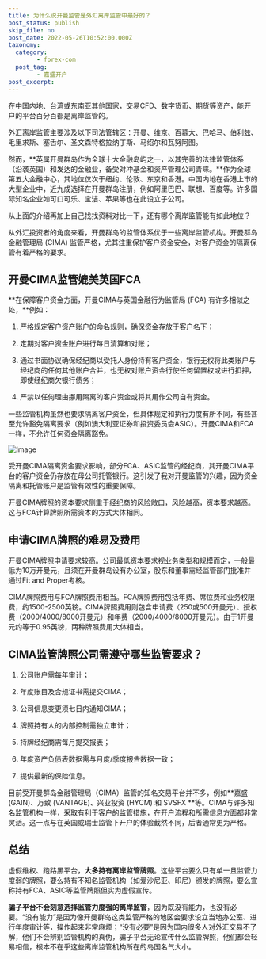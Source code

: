 ```yaml
---
title: 为什么说开曼监管是外汇离岸监管中最好的？
post_status: publish
skip_file: no
post_date: 2022-05-26T10:52:00.000Z
taxonomy:
  category:
        - forex-com
  post_tag:
        - 嘉盛开户
post_excerpt: 
---
```

在中国内地、台湾或东南亚其他国家，交易CFD、数字货币、期货等资产，能开户的平台百分百都是离岸监管的。

外汇离岸监管主要涉及以下司法管辖区：开曼、维京、百慕大、巴哈马、伯利兹、毛里求斯、塞舌尔、圣文森特格拉纳丁斯、马绍尔和瓦努阿图。

然而，**英属开曼群岛作为全球十大金融岛屿之一，以其完善的法律监管体系（沿袭英国）和发达的金融业，备受对冲基金和资产管理公司青睐。**作为全球第五大金融中心，其地位仅次于纽约、伦敦、东京和香港。中国内地在香港上市的大型企业中，近九成选择在开曼群岛注册，例如阿里巴巴、联想、百度等。许多国际知名企业如可口可乐、宝洁、苹果等也在此设立子公司。

从上面的介绍再加上自己找找资料对比一下，还有哪个离岸监管能有如此地位？

从外汇投资者的角度来看，开曼群岛的监管体系优于一些离岸监管机构。开曼群岛金融管理局 (CIMA) 监管严格，尤其注重保护客户资金安全，对客户资金的隔离保管有着严格的要求。

## 开曼CIMA监管媲美英国FCA

**在保障客户资金方面，开曼CIMA与英国金融行为监管局 (FCA) 有许多相似之处，**例如：

1. 严格规定客户资产账户的命名规则，确保资金存放于客户名下；

1. 定期对客户资金账户进行每日清算和对账；

1. 通过书面协议确保经纪商以受托人身份持有客户资金，银行无权将此类账户与经纪商的任何其他账户合并，也无权对账户资金行使任何留置权或进行扣押，即使经纪商欠银行债务；

1. 严禁以任何理由挪用隔离的客户资金或将其用作公司自有资金。

一些监管机构虽然也要求隔离客户资金，但具体规定和执行力度有所不同，有些甚至允许豁免隔离要求（例如澳大利亚证券和投资委员会ASIC）。开曼CIMA和FCA一样，不允许任何资金隔离豁免。

![Image](https://prod-files-secure.s3.us-west-2.amazonaws.com/39ed1227-6d7d-4570-be36-9ccd4a2c4241/bd849744-3fcb-4a37-8312-357962c8f065/image.png?X-Amz-Algorithm=AWS4-HMAC-SHA256&X-Amz-Content-Sha256=UNSIGNED-PAYLOAD&X-Amz-Credential=ASIAZI2LB466S4N5GEO6%2F20250813%2Fus-west-2%2Fs3%2Faws4_request&X-Amz-Date=20250813T221351Z&X-Amz-Expires=3600&X-Amz-Security-Token=IQoJb3JpZ2luX2VjEO3%2F%2F%2F%2F%2F%2F%2F%2F%2F%2FwEaCXVzLXdlc3QtMiJHMEUCIQDgZ323aYJEm2E8m2%2BsY4LheULXw5zQQEzfK6zzQR7m%2FAIgeystTnsPKS44vfgqbHD4qpQ25rKJAtDHtUukw6m7Z0cq%2FwMINhAAGgw2Mzc0MjMxODM4MDUiDJ9wjpYFqibP%2FEu%2BGCrcAwC7RSfOXU7xsoYm4umk0hwMEwTJ5FKlhDJZQskcnptfmmM5Mfsa39HZl%2BVJlYs9%2BeLahYA5DlgiXe3owkwpPEdawWREH5ZuH3Gh0gV5ZyqohRngohHlRDpW2nh23S89lZfx9xo%2F3zTFNKZJx4hGVxToqLiN3gZmTHZiSacTX%2FvUm4%2B6a8On%2FtQK173hy%2FF90rez15qGv2MEUWJNS8nNwq842TnU9lC7HLRk1jOs%2Btx8t9FlKoYDDupYqaSwNpg6EWsOg5VRGQbJfYxZPwLNYgBexZnBBxHpNEIA9G5mOiDowyD1%2BFTvmCNFaxG%2BHscsvthoEcTz57E3TFXbCBO3JZI6AJ9t5KpdVdD3%2FnLwSXs5EOgRLnBoc%2B9BFLHV9cLECjbA8xEM%2B3RZaociZLVqig5hLVihnjI20UMGUPOMHRfJ1rKaJmbavKCdF5D0LUmSYRTy%2F1w%2Bao0BUP64Q9icVUWpwVm0oxpfTLU14m7%2FLxDpJsrVVKC%2F99t2igvOm116r7shGpdSyzCw54vqQGTgCImJPA7m0ACnmCtCGjXTVa7DvzVPcekWji6QOAsEE9JeOvUWAeekW%2F57swNouLaEm4b0wMPkOkDu5lZOU8%2F7P7j5ZpqxozkC%2BkOqxQXGMPn088QGOqUB5hQKC08AjE37OUZlNQI6hJt537XsPnACc3svyHyzAl%2BWcs7QzMmjaHq5BfyrG%2FqLmI8ktJB1dQRTNuGi32iguJTkbYlDG0LfwV4qiJhI89TbVnOKCQi1ZzZgoP%2BZ1fc%2BPROO2oCcVCXZkHC1yoqO%2BEWPB4BweRIfW5FzmOjMWjv9oujew1Zq4ugPtz%2FfvmT9uoWRXR1ykHAxuRvKqsLOrp5QK4Lc&X-Amz-Signature=8169061a0acf26f422048856d438cfd9aa2e8e1b3fdf2f73ce62a5d1649159c8&X-Amz-SignedHeaders=host&x-amz-checksum-mode=ENABLED&x-id=GetObject)

受开曼CIMA隔离资金要求影响，部分FCA、ASIC监管的经纪商，其开曼CIMA平台的客户资金仍存放在母公司托管银行。这引发了我对开曼监管的兴趣，因为资金隔离和托管账户是监管有效性的重要保障。

开曼CIMA牌照的资本要求侧重于经纪商的风险敞口，风险越高，资本要求越高。这与FCA计算牌照所需资本的方式大体相同。

## **申请CIMA牌照的难易及费用**

开曼CIMA牌照申请要求较高。公司最低资本要求视业务类型和规模而定，一般最低为10万开曼元，且须在开曼群岛设有办公室，股东和董事需经监管部门批准并通过Fit and Proper考核。

CIMA牌照费用与FCA牌照费用相当。FCA牌照费用包括年费、席位费和业务权限费，约1500-2500英镑。CIMA牌照费用则包含申请费（250或500开曼元）、授权费（2000/4000/8000开曼元）和年费（2000/4000/8000开曼元）。由于1开曼元约等于0.95英镑，两种牌照费用大体相当。

## CIMA监管牌照公司需遵守哪些监管要求？

1. 公司账户需每年审计；

1. 年度账目及合规证书需提交CIMA；

1. 公司信息变更须七日内通知CIMA；

1. 牌照持有人的内部控制需独立审计；

1. 持牌经纪商需每月提交报表；

1. 年度资产负债表数据需与月度/季度报告数据一致；

1. 提供最新的保险信息。

目前受开曼群岛金融管理局（CIMA）监管的知名交易平台并不多，例如**嘉盛 (GAIN)、万致 (VANTAGE)、兴业投资 (HYCM) 和 SVSFX **等。CIMA与许多知名监管机构一样，采取有利于客户的监管措施，在开户流程和所需信息方面都非常灵活。这一点与在英国或瑞士监管下开户的体验截然不同，后者通常更为严格。

## 总结

虚假维权、跑路黑平台，**大多持有离岸监管牌照**。这些平台要么只有单一且监管力度弱的牌照，要么持有不知名监管机构（如爱沙尼亚、印尼）颁发的牌照，要么宣称持有FCA、ASIC等监管牌照但实为虚假宣传。

**骗子平台不会刻意选择监管力度强的离岸监管**，因为既没有能力，也没有必要。“没有能力”是因为像开曼群岛这类监管严格的地区会要求设立当地办公室、进行年度审计等，操作起来非常麻烦；“没有必要”是因为国内很多人对外汇交易不了解，他们不会辨别监管机构的真伪，骗子平台无论宣传什么监管牌照，他们都会轻易相信，根本不在乎这些离岸监管机构所在的岛国名气大小。